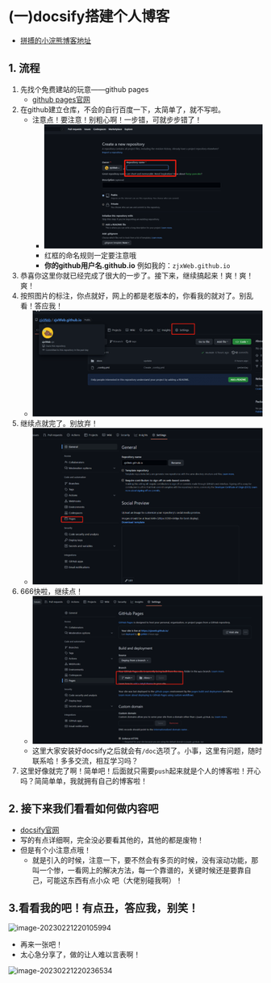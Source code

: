 # 
# (一)docsify搭建个人博客

+ [拼搏的小浣熊博客地址](https://zjxweb.github.io/)

## 1. 流程

1. 先找个免费建站的玩意——github pages
   + [github pages官网](https://pages.github.com/)
2. 在github建立仓库，不会的自行百度一下，太简单了，就不写啦。
   + 注意点！要注意！别粗心啊！一步错，可就步步错了！
     + ![image-20230221215249872](./src/1.png)
     + 红框的命名规则一定要注意哦
     + **你的github用户名.github.io**    例如我的：`zjxWeb.github.io`
3. 恭喜你这里你就已经完成了很大的一步了。接下来，继续搞起来！爽！爽！爽！
4. 按照图片的标注，你点就好，网上的都是老版本的，你看我的就对了。别乱看！答应我！
   + ![image-20230221215547435](./src/2.png)
5. 继续点就完了。别放弃！
   + ![image-20230221215724225](./src/3.png)
6. 666快啦，继续点！
   + ![image-20230221215806428](./src/4.png)
   + 这里大家安装好docsify之后就会有`/doc`选项了。小事，这里有问题，随时联系哈！多多交流，相互学习吗？
7. 这里好像就完了啊！简单吧！后面就只需要`push`起来就是个人的博客啦！开心吗？简简单单，我就拥有自己的博客啦！

## 2. 接下来我们看看如何做内容吧

+ [docsify官网](https://docsify.js.org/#/zh-cn/)
+ 写的有点详细啊，完全没必要看其他的，其他的都是废物！
+ 但是有个小注意点哦！
  + 就是引入的时候，注意一下，要不然会有多页的时候，没有滚动功能，那叫一个惨，一看网上的解决方法，每一个靠谱的，关键时候还是要靠自己，可能这东西有点小众 吧（大佬别碰我啊）！

## 3.看看我的吧！有点丑，答应我，别笑！

![image-20230221220105994](5.png)

+ 再来一张吧！
+ 太心急分享了，做的让人难以言表啊！

![image-20230221220236534](6.png)

